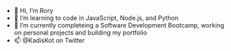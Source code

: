 - 👋 Hi, I’m Rory
- 👀 I’m learning to code in JavaScript, Node.js, and Python
- 🌱 I’m currently completeing a Software Development Bootcamp, working on personal projects and building my portfolio 
- 📫 @KadisKot on Twitter

<!---
Kal-Toh/Kal-Toh is a ✨ special ✨ repository because its `README.md` (this file) appears on your GitHub profile.
You can click the Preview link to take a look at your changes.
--->
